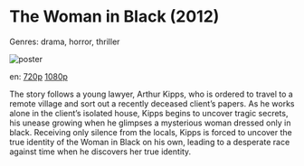 # The Woman in Black (2012)

Genres: drama, horror, thriller

![poster](http://image.tmdb.org/t/p/w500/y4Z9m5jbPhFAEMWsMHo71Bh1vzi.jpg)

en:
  [720p](magnet:?xt=urn:btih:393621C7C4F4530A98337B19F4807987F69231EE&tr=udp://glotorrents.pw:6969/announce&tr=udp://tracker.opentrackr.org:1337/announce&tr=udp://torrent.gresille.org:80/announce&tr=udp://tracker.openbittorrent.com:80&tr=udp://tracker.coppersurfer.tk:6969&tr=udp://tracker.leechers-paradise.org:6969&tr=udp://p4p.arenabg.ch:1337&tr=udp://tracker.internetwarriors.net:1337)
  [1080p](magnet:?xt=urn:btih:2A11B71C1EEB5D5FC29C574295BAB41184DD2DB0&tr=udp://glotorrents.pw:6969/announce&tr=udp://tracker.opentrackr.org:1337/announce&tr=udp://torrent.gresille.org:80/announce&tr=udp://tracker.openbittorrent.com:80&tr=udp://tracker.coppersurfer.tk:6969&tr=udp://tracker.leechers-paradise.org:6969&tr=udp://p4p.arenabg.ch:1337&tr=udp://tracker.internetwarriors.net:1337)
  


The story follows a young lawyer, Arthur Kipps, who is ordered to travel to a remote village and sort out a recently deceased client’s papers. As he works alone in the client’s isolated house, Kipps begins to uncover tragic secrets, his unease growing when he glimpses a mysterious woman dressed only in black. Receiving only silence from the locals, Kipps is forced to uncover the true identity of the Woman in Black on his own, leading to a desperate race against time when he discovers her true identity.